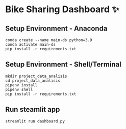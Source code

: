 # Bike Sharing Dashboard ✨

## Setup Environment - Anaconda
```
conda create --name main-ds python=3.9
conda activate main-ds
pip install -r requirements.txt
```

## Setup Environment - Shell/Terminal
```
mkdir project_data_analisis
cd project_data_analisis
pipenv install
pipenv shell
pip install -r requirements.txt
```

## Run steamlit app
```
streamlit run dashboard.py
```
